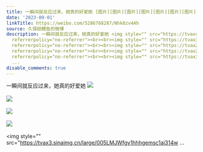 ```yaml
---
title: 一瞬间就反应过来，她真的好爱她 [图片][图片][图片][图片][图片][图片][图片][图片][图片]
date: '2023-09-01'
linkTitle: https://weibo.com/5286768287/Nhk8zv4Ah
source: 久保田鲤鱼的微博
description: 一瞬间就反应过来，她真的好爱她 <img style="" src="https://tvax4.sinaimg.cn/large/005LMJWfgy1hhhgel24t7j314w0n0n5a.jpg"
  referrerpolicy="no-referrer"><br><br><img style="" src="https://tvax3.sinaimg.cn/large/005LMJWfgy1hhhgekevlvj314w0n0doj.jpg"
  referrerpolicy="no-referrer"><br><br><img style="" src="https://tvax2.sinaimg.cn/large/005LMJWfgy1hhhgeljm5oj314w0n0th7.jpg"
  referrerpolicy="no-referrer"><br><br><img style="" src="https://tvax2.sinaimg.cn/large/005LMJWfgy1hhhgem1y4fj314w0n0qbi.jpg"
  referrerpolicy="no-referrer"><br><br><img style="" src="https://tvax3.sinaimg.cn/large/005LMJWfgy1hhhgemsc1aj314w
  ...
disable_comments: true
---
```

一瞬间就反应过来，她真的好爱她 <img style="" src="https://tvax4.sinaimg.cn/large/005LMJWfgy1hhhgel24t7j314w0n0n5a.jpg" referrerpolicy="no-referrer"><br><br><img style="" src="https://tvax3.sinaimg.cn/large/005LMJWfgy1hhhgekevlvj314w0n0doj.jpg" referrerpolicy="no-referrer"><br><br><img style="" src="https://tvax2.sinaimg.cn/large/005LMJWfgy1hhhgeljm5oj314w0n0th7.jpg" referrerpolicy="no-referrer"><br><br><img style="" src="https://tvax2.sinaimg.cn/large/005LMJWfgy1hhhgem1y4fj314w0n0qbi.jpg" referrerpolicy="no-referrer"><br><br><img style="" src="https://tvax3.sinaimg.cn/large/005LMJWfgy1hhhgemsc1aj314w ...